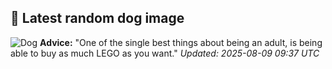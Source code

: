 ## 🐶 Latest random dog image
![Dog](https://images.dog.ceo/breeds/terrier-toy/n02087046_8379.jpg)
**Advice:** "One of the single best things about being an adult, is being able to buy as much LEGO as you want."
*Updated: 2025-08-09 09:37 UTC*
